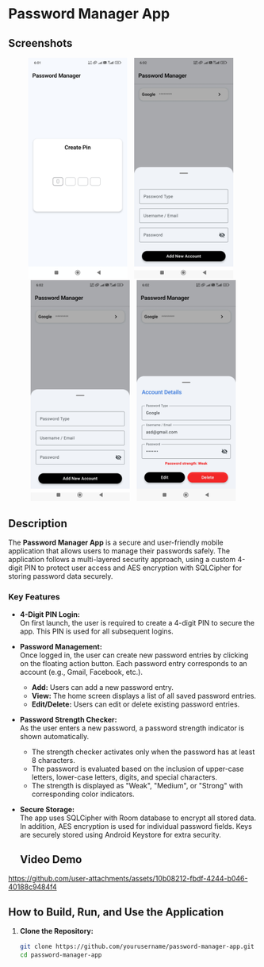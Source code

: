 # Password Manager App


## Screenshots

<p align="center">
  <img src="./screenshots/login_screen.jpg" alt="Login Screen" width="200" style="margin-right: 10px;"/>
  <img src="./screenshots/home_screen.jpg" alt="Home Screen" width="200" style="margin-right: 10px;"/>
  <img src="./screenshots/add_screen.jpg" alt="Add Password Screen" width="200" style="margin-right: 10px;"/>
  <img src="./screenshots/edit_delete_screen.jpg" alt="Edit/Delete Screen" width="200"/>
</p>

## Description

The **Password Manager App** is a secure and user-friendly mobile application that allows users to manage their passwords safely. The application follows a multi-layered security approach, using a custom 4-digit PIN to protect user access and AES encryption with SQLCipher for storing password data securely.

### Key Features

- **4-Digit PIN Login:**  
  On first launch, the user is required to create a 4-digit PIN to secure the app. This PIN is used for all subsequent logins.

- **Password Management:**  
  Once logged in, the user can create new password entries by clicking on the floating action button. Each password entry corresponds to an account (e.g., Gmail, Facebook, etc.).  
  - **Add:** Users can add a new password entry.  
  - **View:** The home screen displays a list of all saved password entries.  
  - **Edit/Delete:** Users can edit or delete existing password entries.

- **Password Strength Checker:**  
  As the user enters a new password, a password strength indicator is shown automatically.  
  - The strength checker activates only when the password has at least 8 characters.  
  - The password is evaluated based on the inclusion of upper-case letters, lower-case letters, digits, and special characters.  
  - The strength is displayed as "Weak", "Medium", or "Strong" with corresponding color indicators.

- **Secure Storage:**  
  The app uses SQLCipher with Room database to encrypt all stored data. In addition, AES encryption is used for individual password fields. Keys are securely stored using Android Keystore for extra security.


  ## Video Demo



https://github.com/user-attachments/assets/10b08212-fbdf-4244-b046-40188c9484f4



## How to Build, Run, and Use the Application

1. **Clone the Repository:**  
   ```bash
   git clone https://github.com/yourusername/password-manager-app.git
   cd password-manager-app
